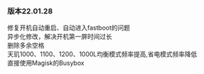 ### 版本22.01.28
修复开机自动重启、自动进入fastboot的问题  
异步化修改，解决开机第一屏时间过长  
删除多余空格  
天玑1000、1100、1200、1000L均衡模式频率提高,省电模式频率降低  
直接使用Magisk的Busybox  